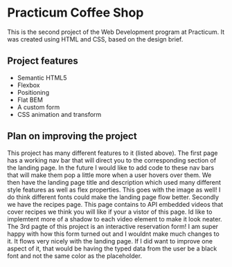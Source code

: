 # Practicum Coffee Shop

This is the second project of the Web Development program at Practicum. It was created using HTML and CSS, based on the design brief.

## Project features

- Semantic HTML5
- Flexbox
- Positioning
- Flat BEM
- A custom form
- CSS animation and transform

## Plan on improving the project

This project has many different features to it (listed above). The first page has a working nav bar that will direct you to the corresponding section of the landing page. In the future I would like to add code to these nav bars that will make them pop a little more when a user hovers over them. We then have the landing page title and description which used many different style features as well as flex properties. This goes with the image as well! I do think different fonts could make the landing page flow better. Secondly we have the recipes page. This page contains to API embedded videos that cover recipes we think you will like if your a vistor of this page. Id like to implemtent more of a shadow to each video element to make it look neater. The 3rd pagte of this project is an interactive reservation form! I am super happy with how this form turned out and I wouldnt make much changes to it. It flows very nicely with the landing page. If I did want to improve one aspect of it, that would be having the typed data from the user be a black font and not the same color as the placeholder.
